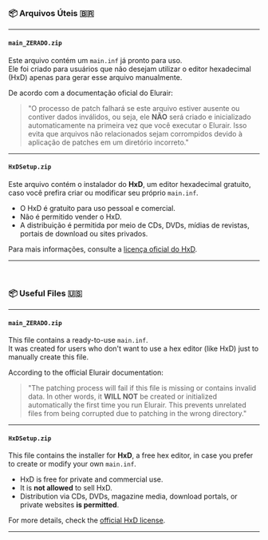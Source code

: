 ### 📦 Arquivos Úteis 🇧🇷

---

#### `main_ZERADO.zip`

Este arquivo contém um `main.inf` já pronto para uso.  
Ele foi criado para usuários que não desejam utilizar o editor hexadecimal (HxD) apenas para gerar esse arquivo manualmente.

De acordo com a documentação oficial do Elurair:

> "O processo de patch falhará se este arquivo estiver ausente ou contiver dados inválidos, ou seja, ele **NÃO** será criado e inicializado automaticamente na primeira vez que você executar o Elurair. Isso evita que arquivos não relacionados sejam corrompidos devido à aplicação de patches em um diretório incorreto."

---

#### `HxDSetup.zip`

Este arquivo contém o instalador do **HxD**, um editor hexadecimal gratuito, caso você prefira criar ou modificar seu próprio `main.inf`.

- O HxD é gratuito para uso pessoal e comercial.  
- Não é permitido vender o HxD.  
- A distribuição é permitida por meio de CDs, DVDs, mídias de revistas, portais de download ou sites privados.

Para mais informações, consulte a [licença oficial do HxD](https://mh-nexus.de/en/hxd/license.php).

---

<br>

### 📦 Useful Files 🇺🇸

---

#### `main_ZERADO.zip`

This file contains a ready-to-use `main.inf`.  
It was created for users who don't want to use a hex editor (like HxD) just to manually create this file.

According to the official Elurair documentation:

> "The patching process will fail if this file is missing or contains invalid data. In other words, it **WILL NOT** be created or initialized automatically the first time you run Elurair. This prevents unrelated files from being corrupted due to patching in the wrong directory."

---

#### `HxDSetup.zip`

This file contains the installer for **HxD**, a free hex editor, in case you prefer to create or modify your own `main.inf`.

- HxD is free for private and commercial use.  
- It is **not allowed** to sell HxD.  
- Distribution via CDs, DVDs, magazine media, download portals, or private websites **is permitted**.

For more details, check the [official HxD license](https://mh-nexus.de/en/hxd/license.php).

---
